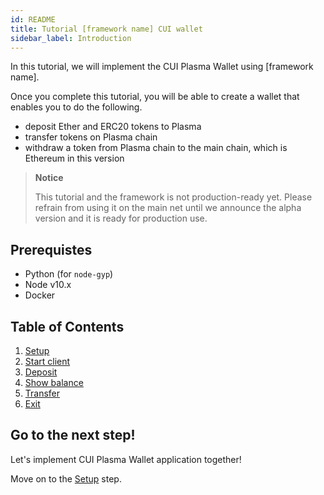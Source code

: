 ```yaml
---
id: README
title: Tutorial [framework name] CUI wallet
sidebar_label: Introduction
---
```


In this tutorial, we will implement the CUI Plasma Wallet using [framework name].

Once you complete this tutorial, you will be able to create a wallet that enables you to do the following.

- deposit Ether and ERC20 tokens to Plasma
- transfer tokens on Plasma chain
- withdraw a token from Plasma chain to the main chain, which is Ethereum in this version

> **Notice**
>
> This tutorial and the framework is not production-ready yet. Please refrain from using it on the main net until we announce the alpha version and it is ready for production use.

## Prerequistes

- Python (for `node-gyp`)
- Node v10.x
- Docker

## Table of Contents

1. [Setup](Setup)
2. [Start client](Start_Client)
3. [Deposit](Deposit)
4. [Show balance](Show_Balance)
5. [Transfer](Transfer)
6. [Exit](Exit)

## Go to the next step!

Let's implement CUI Plasma Wallet application together!

Move on to the [Setup](Setup) step.
